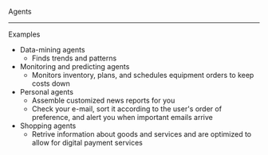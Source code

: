 Agents

- - - -
Examples
* Data-mining agents
  * Finds trends and patterns 
* Monitoring and predicting agents
  * Monitors inventory, plans, and schedules equipment orders to keep costs down
* Personal agents
  * Assemble customized news reports for you
  * Check your e-mail, sort it according to the user's order of preference, and alert you when important emails arrive
* Shopping agents
  * Retrive information about goods and services and are optimized to allow for digital payment services 
